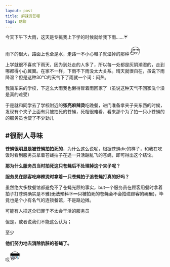 ```yaml
---
layout: post
title: 麻辣烫苍嘤
tags: 瞎聊
---
```


今天下午下大雨，这天是专挑我上下学的时候就给我下雨……:umbrella:

雨下的很大，路面上也全是水，走路一不小心鞋子就湿掉的那种![](/exp/despise.gif)

上学就很不喜欢下雨天，因为到处走的人多了，所以每一处都是灰阴潮湿的，走到哪都得小心翼翼。在家不一样，下雨不下雨没太大关系。晴天就很自在，虽说下雨降温？但是这种30°C的天气下了雨就一个词：闷热。

我骑车来的学校，下这么大雨我也懒得冒着雨回家了（虽说这种天气不回家洗个澡是真的难受）

于是就和同学去了学校附近的**张亮麻辣烫**吃晚餐，进门准备拿夹子夹东西的时候，发现有个夹子上面有只被拍死的苍蝇，死相很难看，看来那个为了拍一只小苍蝇的的服务员也使了不少劲儿

## #很耐人寻味

**苍蝇很明显是被苍蝇拍拍死的**，为什么这么说呢，根据苍蝇die的样子，和我在吃饭时看到服务员拿着苍蝇拍子在追一只活蹦乱飞的苍蝇，即可得出这个结论。

**那为什么服务员当时拍死这只苍蝇后不处理掉这个夹子呢？**

**服务员在顾客吃麻辣烫时拿着一只苍蝇拍子追苍蝇打真的好吗？**

虽然绝大多数餐馆都避免不了苍蝇光顾的事实，but一个服务员在顾客用餐时拿着拍子打苍蝇确实是不雅(~~无法预料下一只被拍死的苍蝇会不会拍进顾客的碗里~~)，毕竟也是个小有名气的连锁餐馆，不是路边摊。

可能有人把这全归罪于不太会干活的服务员

但是，或者说我们不能这么认为；

至少

**他们努力地去消除肮脏的苍蝇了。**

哎![](/exp/razz.gif)
